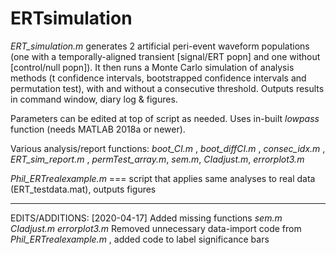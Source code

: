 # ERTsimulation

*ERT_simulation.m* generates 2 artificial peri-event waveform populations (one with a temporally-aligned transient [signal/ERT popn] and one without [control/null popn]). It then runs a Monte Carlo simulation of analysis methods (t confidence intervals, bootstrapped confidence intervals and permutation test), with and without a consecutive threshold. Outputs results in command window, diary log & figures.

Parameters can be edited at top of script as needed. Uses in-built *lowpass* function (needs MATLAB 2018a or newer).

Various analysis/report functions:
*boot_CI.m* , *boot_diffCI.m* , *consec_idx.m* , *ERT_sim_report.m* , *permTest_array.m*, *sem.m*, *CIadjust.m*, *errorplot3.m*

*Phil_ERTrealexample.m* === script that applies same analyses to real data (ERT_testdata.mat), outputs figures


***********************************************************************
EDITS/ADDITIONS:
[2020-04-17] 
Added missing functions *sem.m* *CIadjust.m* *errorplot3.m*
Removed unnecessary data-import code from *Phil_ERTrealexample.m* , added code to label significance bars
